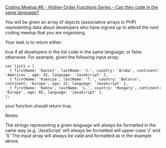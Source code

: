 [Coding Meetup #6 - Higher-Order Functions Series - Can they code in the same language?](https://www.codewars.com/kata/58287977ef8d4451f90001a0)

You will be given an array of objects (associative arrays in PHP) representing data about developers who have signed up to attend the next coding meetup that you are organising.

Your task is to return either:

true if all developers in the list code in the same language; or
false otherwise.
For example, given the following input array:

    var list1 = [
      { firstName: 'Daniel', lastName: 'J.', country: 'Aruba', continent: 'Americas', age: 42, language: 'JavaScript' },
      { firstName: 'Kseniya', lastName: 'T.', country: 'Belarus', continent: 'Europe', age: 22, language: 'JavaScript' },
      { firstName: 'Hanna', lastName: 'L.', country: 'Hungary', continent: 'Europe', age: 65, language: 'JavaScript' },
    ];

your function should return true.

Notes:

The strings representing a given language will always be formatted in the same way (e.g. 'JavaScript' will always be formatted will upper-case 'J' and 'S'
The input array will always be valid and formatted as in the example above.
